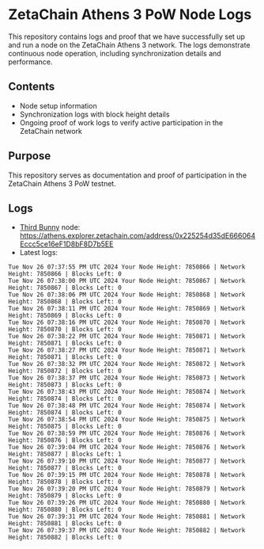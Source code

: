 # ZetaChain Athens 3 PoW Node Logs
This repository contains logs and proof that we have successfully set up and run a node on the ZetaChain Athens 3 network. The logs demonstrate continuous node operation, including synchronization details and performance.

## Contents
- Node setup information
- Synchronization logs with block height details
- Ongoing proof of work logs to verify active participation in the ZetaChain network

## Purpose
This repository serves as documentation and proof of participation in the ZetaChain Athens 3 PoW testnet.

## Logs

- [Third Bunny](https://thirdbunny.xyz/) node: https://athens.explorer.zetachain.com/address/0x225254d35dE666064Eccc5ce16eF1D8bF8D7b5EE
- Latest logs:
```
Tue Nov 26 07:37:55 PM UTC 2024 Your Node Height: 7850866 | Network Height: 7850866 | Blocks Left: 0
Tue Nov 26 07:38:00 PM UTC 2024 Your Node Height: 7850867 | Network Height: 7850867 | Blocks Left: 0
Tue Nov 26 07:38:06 PM UTC 2024 Your Node Height: 7850868 | Network Height: 7850868 | Blocks Left: 0
Tue Nov 26 07:38:11 PM UTC 2024 Your Node Height: 7850869 | Network Height: 7850869 | Blocks Left: 0
Tue Nov 26 07:38:16 PM UTC 2024 Your Node Height: 7850870 | Network Height: 7850870 | Blocks Left: 0
Tue Nov 26 07:38:22 PM UTC 2024 Your Node Height: 7850871 | Network Height: 7850871 | Blocks Left: 0
Tue Nov 26 07:38:27 PM UTC 2024 Your Node Height: 7850871 | Network Height: 7850871 | Blocks Left: 0
Tue Nov 26 07:38:32 PM UTC 2024 Your Node Height: 7850872 | Network Height: 7850872 | Blocks Left: 0
Tue Nov 26 07:38:37 PM UTC 2024 Your Node Height: 7850873 | Network Height: 7850873 | Blocks Left: 0
Tue Nov 26 07:38:43 PM UTC 2024 Your Node Height: 7850874 | Network Height: 7850874 | Blocks Left: 0
Tue Nov 26 07:38:48 PM UTC 2024 Your Node Height: 7850874 | Network Height: 7850874 | Blocks Left: 0
Tue Nov 26 07:38:54 PM UTC 2024 Your Node Height: 7850875 | Network Height: 7850875 | Blocks Left: 0
Tue Nov 26 07:38:59 PM UTC 2024 Your Node Height: 7850876 | Network Height: 7850876 | Blocks Left: 0
Tue Nov 26 07:39:04 PM UTC 2024 Your Node Height: 7850876 | Network Height: 7850877 | Blocks Left: 1
Tue Nov 26 07:39:10 PM UTC 2024 Your Node Height: 7850877 | Network Height: 7850877 | Blocks Left: 0
Tue Nov 26 07:39:15 PM UTC 2024 Your Node Height: 7850878 | Network Height: 7850878 | Blocks Left: 0
Tue Nov 26 07:39:20 PM UTC 2024 Your Node Height: 7850879 | Network Height: 7850879 | Blocks Left: 0
Tue Nov 26 07:39:26 PM UTC 2024 Your Node Height: 7850880 | Network Height: 7850880 | Blocks Left: 0
Tue Nov 26 07:39:31 PM UTC 2024 Your Node Height: 7850881 | Network Height: 7850881 | Blocks Left: 0
Tue Nov 26 07:39:37 PM UTC 2024 Your Node Height: 7850882 | Network Height: 7850882 | Blocks Left: 0
```
